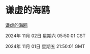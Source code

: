 # 谦虚的海鸥
[谦虚的海鸥](http://219.139.197.74:56308/qxdho/course/base/hotlink/index.php)

2024年 11月 02日 星期六 05:50:01 CST

2024年 11月 01日 星期五 21:50:01 GMT
